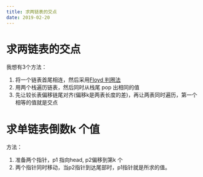 ```yaml
---
title: 求两链表的交点
date: 2019-02-20
---
```

# 求两链表的交点
我想有3个方法：
1. 将一个链表首尾相连，然后采用[Floyd 判圈法](/p/algorithm/list-intersection-floyd)
2. 用两个栈遍历链表，然后同时从栈尾 pop 出相同的值
3. 先让较长表偏移链尾对齐(偏移k是两表长度的差)，再让两表同时遍历，第一个相等的值就是交点

# 求单链表倒数k 个值
方法：
1. 准备两个指针，p1 指向head, p2偏移到第k 个
2. 两个指针同时移动，当p2指针到达尾部时，p1指针就是所求的值。